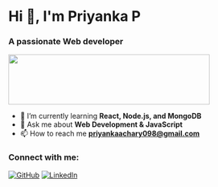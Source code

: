 # Hi 👋, I'm Priyanka P

### A passionate Web developer 

<img src=https://github.com/user-attachments/assets/3d98565e-57f9-4234-94fb-ed3f9a66d246 width="400" height="100">

- 🌱 I’m currently learning **React, Node.js, and MongoDB**
- 💬 Ask me about **Web Development & JavaScript**
- 📫 How to reach me **priyankaachary098@gmail.com**

### Connect with me:
[![GitHub](https://img.shields.io/badge/GitHub-000?style=for-the-badge&logo=github)](https://github.com/Priyankaachary098)
[![LinkedIn](https://img.shields.io/badge/LinkedIn-0077B5?style=for-the-badge&logo=linkedin)](https://linkedin.com/in/priyanka-p-a5a15930b)
